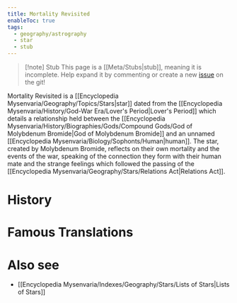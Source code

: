 ```yaml
---
title: Mortality Revisited
enableToc: true
tags:
  - geography/astrography
  - star
  - stub
---
```


> [!note] Stub
> This page is a [[Meta/Stubs|stub]], meaning it is incomplete. Help expand it by commenting or create a new [issue](https://github.com/RagtimeGal/quartz--encyclopedia-mysenvaria/issues/new/choose) on the git!

Mortality Revisited is a [[Encyclopedia Mysenvaria/Geography/Topics/Stars|star]] dated from the [[Encyclopedia Mysenvaria/History/God-War Era/Lover's Period|Lover's Period]] which details a relationship held between the [[Encyclopedia Mysenvaria/History/Biographies/Gods/Compound Gods/God of Molybdenum Bromide|God of Molybdenum Bromide]] and an unnamed [[Encyclopedia Mysenvaria/Biology/Sophonts/Human|human]]. The star, created by Molybdenum Bromide, reflects on their own mortality and the events of the war, speaking of the connection they form with their human mate and the strange feelings which followed the passing of the [[Encyclopedia Mysenvaria/Geography/Stars/Relations Act|Relations Act]].
# History

# Famous Translations

# Also see
- [[Encyclopedia Mysenvaria/Indexes/Geography/Stars/Lists of Stars|Lists of Stars]]
